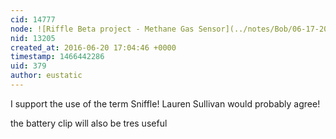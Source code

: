 ```yaml
---
cid: 14777
node: ![Riffle Beta project - Methane Gas Sensor](../notes/Bob/06-17-2016/riffle-beta-project-methane-gas-sensor)
nid: 13205
created_at: 2016-06-20 17:04:46 +0000
timestamp: 1466442286
uid: 379
author: eustatic
---
```


I support the use of the term Sniffle!  Lauren Sullivan would probably agree!  

the battery clip will also be tres useful